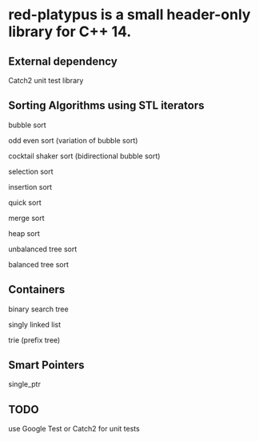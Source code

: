 # red-platypus is a small header-only library for C++ 14.

## External dependency

Catch2 unit test library

## Sorting Algorithms using STL iterators

bubble sort

odd even sort (variation of bubble sort)

cocktail shaker sort (bidirectional bubble sort)

selection sort

insertion sort

quick sort

merge sort

heap sort

unbalanced tree sort

balanced tree sort

## Containers

binary search tree

singly linked list

trie (prefix tree)

## Smart Pointers

single_ptr

## TODO
use Google Test or Catch2 for unit tests